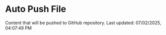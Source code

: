 # Auto Push File

Content that will be pushed to GitHub repository.
Last updated: 07/02/2025, 04:07:49 PM